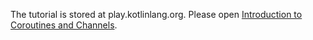 The tutorial is stored at play.kotlinlang.org. Please open
[Introduction to Coroutines and Channels](https://play.kotlinlang.org/hands-on/Introduction%20to%20Coroutines%20and%20Channels/01_Introduction).
